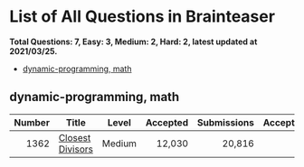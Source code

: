 # List of All Questions in Brainteaser

**Total Questions: 7, Easy: 3, Medium: 2, Hard: 2, latest updated at 2021/03/25.**

- [dynamic-programming, math](dynamic-programming-math)

## dynamic-programming, math

|Number|                              Title                               |Level |Accepted|Submissions|Acceptance|
|-----:|------------------------------------------------------------------|:----:|-------:|----------:|---------:|
|  1362|[Closest Divisors](https://leetcode.com/problems/closest-divisors)|Medium|  12,030|     20,816|       58%|


